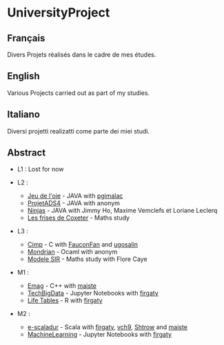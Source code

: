 # UniversityProject

## Français 

Divers Projets réalisés dans le cadre de mes études. 

## English 

Various Projects carried out as part of my studies.

## Italiano 

Diversi projetti realizatti come parte dei miei studi.


## Abstract 

 * L1 : Lost for now
 
 * L2 : 
    * [Jeu de l'oie](https://github.com/efraika/UniversityProject/tree/main/Jeu%20de%20l'oie) - JAVA with [pgimalac](https://github.com/pgimalac)
    * [ProjetADS4](https://github.com/efraika/UniversityProject/tree/main/ProjetADS4) - JAVA with anonym
    * [Ninjas](https://github.com/efraika/UniversityProject/tree/main/ProjetADS4) - JAVA with Jimmy Ho, Maxime Vemclefs et Loriane Leclerq
    * [Les frises de Coxeter](https://github.com/efraika/UniversityProject/tree/main/Les%20frises%20de%20Coxeter) - Maths study
 
 * L3 :
    * [Cimp](https://github.com/efraika/UniversityProject/tree/main/Cimp) - C with [FauconFan](https://github.com/FauconFan) and [ugosalin](https://github.com/ugosalin)
    * [Mondrian](https://github.com/efraika/UniversityProject/tree/main/Mondrian) - Ocaml with anonym
    * [Modele SIR](https://github.com/efraika/UniversityProject/tree/main/Modele%20SIR) - Maths study with Flore Caye 
 * M1 : 
    * [Emag](https://github.com/efraika/UniversityProject/tree/main/Emag) - C++ with [maiste](https://github.com/maiste)
    * [TechBigData](https://github.com/efraika/UniversityProject/tree/main/TechBigData) - Jupyter Notebooks with [firgaty](https://github.com/firgaty) 
    * [Life Tables](https://github.com/efraika/UniversityProject/tree/main/Life%20Tables) - R with [firgaty](https://github.com/firgaty)
 
 * M2 :
    * [e-scaladur](https://github.com/efraika/UniversityProject/tree/main/e-scaladur) - Scala with [firgaty](https://github.com/firgaty), [vch9](https://github.com/vch9), [Shtrow](https://github.com/Shtrow) and [maiste](https://github.com/maiste)
    * [MachineLearning](https://github.com/efraika/UniversityProject/tree/main/MachineLearning) - Jupyter Notebooks with [firgaty](https://github.com/firgaty)
